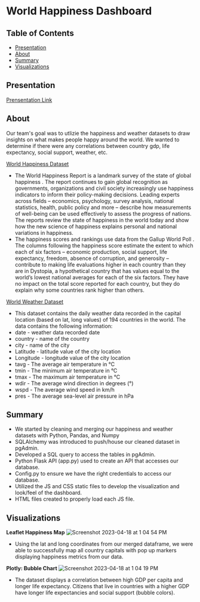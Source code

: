 # World Happiness Dashboard

## Table of Contents

- [Presentation](#presentation)
- [About](#about)
- [Summary](#summary)
- [Visualizations](#visualizations)

## Presentation
[Prensentation Link](https://docs.google.com/presentation/d/1eb7Te0I8TU6Q_jBT9F4Fd7AI6qlN6L8rRtMT3MaH9Ys/edit?usp=sharing)

## About

Our team's goal was to utlizie the happiness and weather datasets to draw insights on what makes people happy around the world. We wanted to determine if there were any correlations between country gdp, life expectancy, social support, weather, etc.

[World Happiness Dataset](https://www.kaggle.com/datasets/ajaypalsinghlo/world-happiness-report-2021)
- The World Happiness Report is a landmark survey of the state of global happiness . The report continues to gain global recognition as governments, organizations and civil society increasingly use happiness indicators to inform their policy-making decisions. Leading experts across fields – economics, psychology, survey analysis, national statistics, health, public policy and more – describe how measurements of well-being can be used effectively to assess the progress of nations. The reports review the state of happiness in the world today and show how the new science of happiness explains personal and national variations in happiness.
- The happiness scores and rankings use data from the Gallup World Poll . The columns following the happiness score estimate the extent to which each of six factors – economic production, social support, life expectancy, freedom, absence of corruption, and generosity – contribute to making life evaluations higher in each country than they are in Dystopia, a hypothetical country that has values equal to the world’s lowest national averages for each of the six factors. They have no impact on the total score reported for each country, but they do explain why some countries rank higher than others.

[World Weather Dataset](https://www.kaggle.com/datasets/balabaskar/historical-weather-data-of-all-country-capitals)
- This dataset contains the daily weather data recorded in the capital location (based on lat, long values) of 194 countries in the world. The data contains the following information:
- date - weather data recorded date
- country - name of the country
- city - name of the city
- Latitude - latitude value of the city location
- Longitude - longitude value of the city location
- tavg - The average air temperature in °C
- tmin - The minimum air temperature in °C
- tmax - The maximum air temperature in °C
- wdir - The average wind direction in degrees (°)
- wspd - The average wind speed in km/h
- pres - The average sea-level air pressure in hPa


## Summary
- We started by cleaning and merging our happiness and weather datasets with Python, Pandas, and Numpy
- SQLAlchemy was introduced to push/house our cleaned dataset in pgAdmin.
- Developed a SQL query to access the tables in pgAdmin.
- Python Flask API (app.py) used to create an API that accesses our database. 
- Config.py to ensure we have the right credentials to access our database. 
- Utilized the JS and CSS static files to develop the visualization and look/feel of the dashboard. 
- HTML files created to properly load each JS file. 

## Visualizations
**Leaflet Happiness Map**
![Screenshot 2023-04-18 at 1 04 54 PM](https://user-images.githubusercontent.com/10196762/232851914-0ebbe30a-3424-48e2-b8b0-66324a8567ca.png)
- Using the lat and long coordinates from our merged dataframe, we were able to successfully map all country capitals with pop up markers displaying happiness metrics from our data. 

**Plotly: Bubble Chart**
![Screenshot 2023-04-18 at 1 04 19 PM](https://user-images.githubusercontent.com/10196762/232851848-e101ea6d-aa74-4185-b190-f04fe92751dd.png)
- The dataset displays a correlation between high GDP per capita and longer life expectancy. Citizens that live in countries with a higher GDP have longer life expectancies and social support (bubble colors). 

